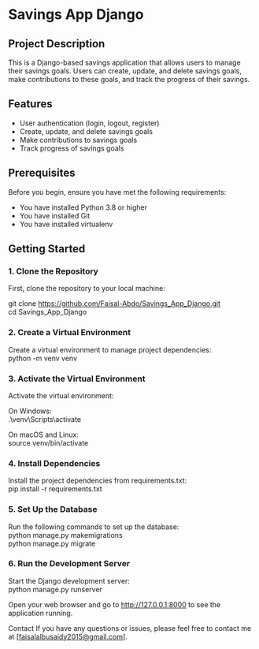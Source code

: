 # Savings App Django

## Project Description

This is a Django-based savings application that allows users to manage their savings goals. Users can create, update, and delete savings goals, make contributions to these goals, and track the progress of their savings.

## Features

- User authentication (login, logout, register)
- Create, update, and delete savings goals
- Make contributions to savings goals
- Track progress of savings goals

## Prerequisites

Before you begin, ensure you have met the following requirements:

- You have installed Python 3.8 or higher
- You have installed Git
- You have installed virtualenv

## Getting Started

### 1. Clone the Repository

First, clone the repository to your local machine:


git clone https://github.com/Faisal-Abdo/Savings_App_Django.git <br>
cd Savings_App_Django

### 2. Create a Virtual Environment
Create a virtual environment to manage project dependencies: <br>
python -m venv venv 

### 3. Activate the Virtual Environment
Activate the virtual environment:

On Windows: <br>
.\venv\Scripts\activate

On macOS and Linux: <br>
source venv/bin/activate

### 4. Install Dependencies
Install the project dependencies from requirements.txt: <br>
pip install -r requirements.txt

### 5. Set Up the Database
Run the following commands to set up the database:<br>
python manage.py makemigrations <br>
python manage.py migrate

### 6. Run the Development Server
Start the Django development server: <br>
python manage.py runserver

Open your web browser and go to http://127.0.0.1:8000 to see the application running.

Contact
If you have any questions or issues, please feel free to contact me at [faisalalbusaidy2015@gmail.com].
